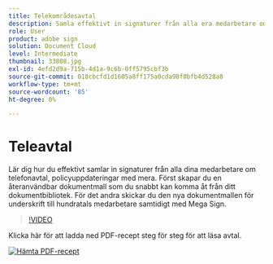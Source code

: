 ```yaml
---
title: Telekområdesavtal
description: Samla effektivt in signaturer från alla era medarbetare om teleavtal, policyuppdateringar med mera
role: User
product: adobe sign
solution: Document Cloud
level: Intermediate
thumbnail: 33808.jpg
exl-id: 4efd2d9a-715b-4d1a-9c6b-0ff5795cbf3b
source-git-commit: 018cbcfd1d1605a8ff175a0cda98f0bfb4d528a8
workflow-type: tm+mt
source-wordcount: '85'
ht-degree: 0%

---
```


# Teleavtal

Lär dig hur du effektivt samlar in signaturer från alla dina medarbetare om telefonavtal, policyuppdateringar med mera. Först skapar du en återanvändbar dokumentmall som du snabbt kan komma åt från ditt dokumentbibliotek. För det andra skickar du den nya dokumentmallen för underskrift till hundratals medarbetare samtidigt med Mega Sign.

>[!VIDEO](https://video.tv.adobe.com/v/33808?hidetitle=true)

Klicka här för att ladda ned PDF-recept steg för steg för att läsa avtal.

[![Hämta PDF-recept](../assets/acrobat_PDF_96.png)](../assets/UseCaseRecipe-EN-UsingMegaSign.pdf)
